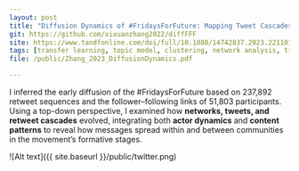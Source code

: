 ```yaml
---
layout: post
title: "Diffusion Dynamics of #FridaysForFuture: Mapping Tweet Cascades and Communities"
git: https://github.com/xixuanzhang2022/diffFFF
site: https://www.tandfonline.com/doi/full/10.1080/14742837.2023.2211015
tags: [transfer learning, topic model, clustering, network analysis, time series analysis]
file: /public/Zhang_2023_DiffusionDynamics.pdf

---
```

I inferred the early diffusion of the #FridaysForFuture based on 237,892 retweet sequences and the follower–following links of 51,803 participants. Using a top-down perspective, I examined how **networks, tweets, and retweet cascades** evolved, integrating both **actor dynamics** and **content patterns** to reveal how messages spread within and between communities in the movement’s formative stages.

![Alt text]({{ site.baseurl }}/public/twitter.png)
